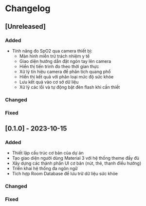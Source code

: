 # Changelog

## [Unreleased]

### Added
- Tính năng đo SpO2 qua camera thiết bị:
  - Màn hình miễn trừ trách nhiệm y tế
  - Giao diện hướng dẫn đặt ngón tay lên camera
  - Hiển thị tiến trình đo theo thời gian thực
  - Xử lý tín hiệu camera để phân tích quang phổ
  - Hiển thị kết quả với phân loại mức độ sức khỏe
  - Lưu kết quả vào cơ sở dữ liệu
  - Xử lý các lỗi và tự động bật đèn flash khi cần thiết

### Changed

### Fixed

## [0.1.0] - 2023-10-15

### Added
- Thiết lập cấu trúc cơ bản của dự án
- Tạo giao diện người dùng Material 3 với hệ thống theme đầy đủ
- Xây dựng các thành phần UI cơ bản (nút, thẻ, thanh điều hướng)
- Triển khai hệ thống đa ngôn ngữ
- Tích hợp Room Database để lưu trữ dữ liệu sức khỏe

### Changed

### Fixed 